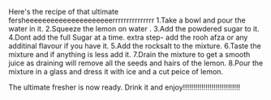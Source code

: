 Here's the recipe of that ultimate fersheeeeeeeeeeeeeeeeeeeeerrrrrrrrrrrrrrr
1.Take a bowl and pour the water in it.
2.Squeeze the lemon on water .
3.Add the powdered sugar to it. 
4.Dont add the full Sugar at a time.
extra step- add the rooh afza or any additinal flavour if you have it.
5.Add the rocksalt to the mixture.
6.Taste the mixture and if anything is less add it.
7.Drain the mixture to get a smooth juice as draining will remove all the seeds and hairs of the lemon.
8.Pour the mixture in a glass and dress it with ice and a cut peice of lemon.

The ultimate fresher is now ready. Drink it and enjoy!!!!!!!!!!!!!!!!!!!!!!!!!!!!